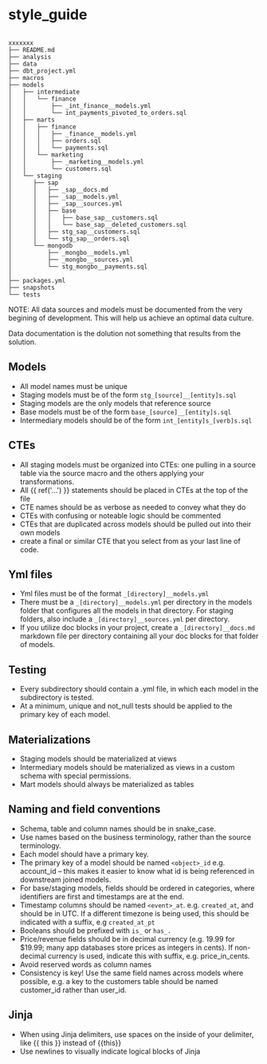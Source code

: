 # style_guide

```

xxxxxxx
├── README.md
├── analysis
├── data
├── dbt_project.yml
├── macros
├── models
│   ├── intermediate
│   │   └── finance
│   │       ├── _int_finance__models.yml
│   │       └── int_payments_pivoted_to_orders.sql
│   ├── marts
│   │   ├── finance
│   │   │   ├── _finance__models.yml
│   │   │   ├── orders.sql
│   │   │   └── payments.sql
│   │   └── marketing
│   │       ├── _marketing__models.yml
│   │       └── customers.sql
│   └── staging
│      ├── sap
│      │   ├── _sap__docs.md
│      │   ├── _sap__models.yml
│      │   ├── _sap__sources.yml
│      │   ├── base
│      │   │   ├── base_sap__customers.sql
│      │   │   └── base_sap__deleted_customers.sql
│      │   ├── stg_sap__customers.sql
│      │   └── stg_sap__orders.sql
│      └── mongodb
│          ├── _mongbo__models.yml
│          ├── _mongbo__sources.yml
│          └── stg_mongbo__payments.sql
│  
├── packages.yml
├── snapshots
└── tests
```
NOTE: All data sources and models must be documented from the very begining of development. This will help us achieve an optimal data culture.

Data documentation is the dolution not something that results from the solution.
## Models
- All model names must be unique
- Staging models must be of the form ```stg_[source]__[entity]s.sql```
- Staging models are the only models that reference source
- Base models must be of the form ```base_[source]__[entity]s.sql```
- Intermediary models should be of the form ```int_[entity]s_[verb]s.sql```

## CTEs
- All staging models must be organized into CTEs: one pulling in a source table via the source macro and the others applying your transformations.
- All {{ ref('...') }} statements should be placed in CTEs at the top of the file
- CTE names should be as verbose as needed to convey what they do
- CTEs with confusing or noteable logic should be commented
- CTEs that are duplicated across models should be pulled out into their own models
- create a final or similar CTE that you select from as your last line of code. 

## Yml files

- Yml files must be of the format ```_[directory]__models.yml```
- There must be a ```_[directory]__models.yml``` per directory in the models folder that configures all the models in that directory. For staging folders, also include a ```_[directory]__sources.yml``` per directory.
- If you utilize doc blocks in your project, create a ```_[directory]__docs.md``` markdown file per directory containing all your doc blocks for that folder of models.

## Testing
- Every subdirectory should contain a .yml file, in which each model in the subdirectory is tested.
- At a minimum, unique and not_null tests should be applied to the primary key of each model.

## Materializations
- Staging models should be materialized at views
- Intermediary models should be materialized as views in a custom schema with special permissions.
- Mart models should always be materialized as tables

## Naming and field conventions

- Schema, table and column names should be in snake_case.
- Use names based on the business terminology, rather than the source terminology.
- Each model should have a primary key.
- The primary key of a model should be named ```<object>_id``` e.g. account_id – this makes it easier to know what id is being referenced in downstream joined models.
- For base/staging models, fields should be ordered in categories, where identifiers are first and timestamps are at the end.
- Timestamp columns should be named ```<event>_at```. e.g. ```created_at```, and should be in UTC. If a different timezone is being used, this should be indicated with a suffix, e.g ```created_at_pt```
- Booleans should be prefixed with ```is_``` or ```has_.```
- Price/revenue fields should be in decimal currency (e.g. 19.99 for $19.99; many app databases store prices as integers in cents). If non-decimal currency is used, indicate this with suffix, e.g. price_in_cents.
- Avoid reserved words as column names
- Consistency is key! Use the same field names across models where possible, e.g. a key to the customers table should be named customer_id rather than user_id. 

## Jinja

- When using Jinja delimiters, use spaces on the inside of your delimiter, like {{ this }} instead of {{this}}
- Use newlines to visually indicate logical blocks of Jinja



